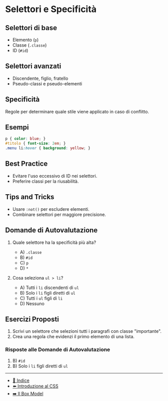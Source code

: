 # Selettori e Specificità

## Selettori di base
- Elemento (`p`)
- Classe (`.classe`)
- ID (`#id`)

## Selettori avanzati
- Discendente, figlio, fratello
- Pseudo-classi e pseudo-elementi

## Specificità
Regole per determinare quale stile viene applicato in caso di conflitto.

## Esempi
```css
p { color: blue; }
#titolo { font-size: 2em; }
.menu li:hover { background: yellow; }
```

## Best Practice
- Evitare l'uso eccessivo di ID nei selettori.
- Preferire classi per la riusabilità.

## Tips and Tricks
- Usare `:not()` per escludere elementi.
- Combinare selettori per maggiore precisione.

## Domande di Autovalutazione
1. Quale selettore ha la specificità più alta?
   - A) `.classe`
   - B) `#id`
   - C) `p`
   - D) `*`

2. Cosa seleziona `ul > li`?
   - A) Tutti i `li` discendenti di `ul`
   - B) Solo i `li` figli diretti di `ul`
   - C) Tutti i `ul` figli di `li`
   - D) Nessuno

## Esercizi Proposti
1. Scrivi un selettore che selezioni tutti i paragrafi con classe "importante".
2. Crea una regola che evidenzi il primo elemento di una lista.

### Risposte alle Domande di Autovalutazione
1. B) `#id`
2. B) Solo i `li` figli diretti di `ul`

---
- [📑 Indice](<../README.md>)
- [⬅️ Introduzione al CSS](<01_Introduzione_al_CSS.md>)
- [➡️ Il Box Model](<03_Box_Model.md>)
